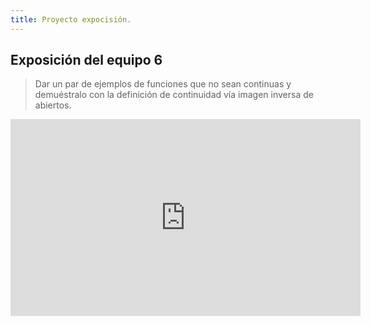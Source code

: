 ```yaml
---
title: Proyecto expocisión.
---
```


## Exposición del equipo 6

> Dar un par de ejemplos de funciones que no sean continuas y demuéstralo con la definición de continuidad vía imagen inversa de abiertos.

<iframe width="560" height="315" src="https://www.youtube.com/embed/vjqv6mDrel8" frameborder="0" allow="accelerometer; autoplay; encrypted-media; gyroscope; picture-in-picture" allowfullscreen></iframe>
